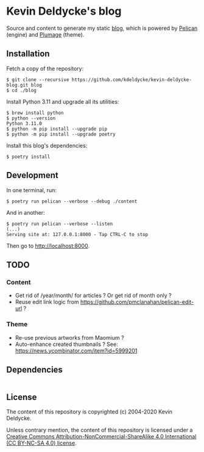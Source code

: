 # Kevin Deldycke's blog

Source and content to generate my static [blog](https://kevin.deldycke.com),
which is powered by [Pelican](https://getpelican.com) (engine) and
[Plumage](https://github.com/kdeldycke/plumage) (theme).

## Installation

Fetch a copy of the repository:

```shell-session
$ git clone --recursive https://github.com/kdeldycke/kevin-deldycke-blog.git blog
$ cd ./blog
```

Install Python 3.11 and upgrade all its utilities:

```shell-session
$ brew install python
$ python --version
Python 3.11.0
$ python -m pip install --upgrade pip
$ python -m pip install --upgrade poetry
```

Install this blog's dependencies:

```shell-session
$ poetry install
```

## Development

In one terminal, run:

```shell-session
$ poetry run pelican --verbose --debug ./content
```

And in another:

```shell-session
$ poetry run pelican --verbose --listen
(...)
Serving site at: 127.0.0.1:8000 - Tap CTRL-C to stop
```

Then go to [http://localhost:8000](http://localhost:8000).

## TODO

### Content

- Get rid of /year/month/ for articles ? Or get rid of month only ?
- Reuse edit link logic from https://github.com/pmclanahan/pelican-edit-url ?

### Theme

- Re-use previous artworks from Maomium ?
- Auto-enhance created thumbnails ? See: https://news.ycombinator.com/item?id=5999201

## Dependencies

```mermaid assets/dependencies.mmd
```

## License

The content of this repository is copyrighted (c) 2004-2020 Kevin Deldycke.

Unless contrary mention, the content of this repository is licensed under a
[Creative Commons Attribution-NonCommercial-ShareAlike 4.0 International (CC
BY-NC-SA 4.0) license](LICENSE).
